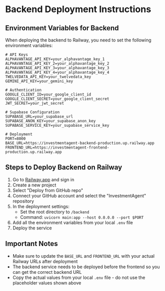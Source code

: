 # Backend Deployment Instructions

## Environment Variables for Backend

When deploying the backend to Railway, you need to set the following environment variables:

```
# API Keys
ALPHAVANTAGE_API_KEY=your_alphavantage_key_1
ALPHAVANTAGE_API_KEY_2=your_alphavantage_key_2
ALPHAVANTAGE_API_KEY_3=your_alphavantage_key_3
ALPHAVANTAGE_API_KEY_4=your_alphavantage_key_4
TWELVEDATA_API_KEY=your_twelvedata_key
GEMINI_API_KEY=your_gemini_key

# Authentication
GOOGLE_CLIENT_ID=your_google_client_id
GOOGLE_CLIENT_SECRET=your_google_client_secret
JWT_SECRET=your_jwt_secret

# Supabase Configuration
SUPABASE_URL=your_supabase_url
SUPABASE_ANON_KEY=your_supabase_anon_key
SUPABASE_SERVICE_KEY=your_supabase_service_key

# Deployment
PORT=8000
BASE_URL=https://investmentagent-backend-production.up.railway.app
FRONTEND_URL=https://investmentagent-frontend-production.up.railway.app
```

## Steps to Deploy Backend on Railway

1. Go to [Railway.app](https://railway.app/) and sign in
2. Create a new project
3. Select "Deploy from GitHub repo"
4. Connect your GitHub account and select the "InvestmentAgent" repository
5. In the deployment settings:
   - Set the root directory to `/backend`
   - Command: `uvicorn main:app --host 0.0.0.0 --port $PORT`
6. Add all the environment variables from your local `.env` file
7. Deploy the service

## Important Notes

- Make sure to update the `BASE_URL` and `FRONTEND_URL` with your actual Railway URLs after deployment
- The backend service needs to be deployed before the frontend so you can get the correct backend URL
- Copy the actual values from your local `.env` file - do not use the placeholder values shown above 
